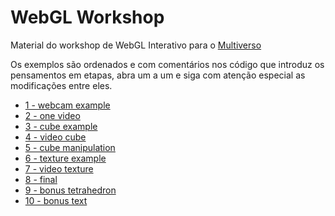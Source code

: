 # WebGL Workshop

Material do workshop de WebGL Interativo para o [Multiverso](http://www.multiverso.cc/)

Os exemplos são ordenados e com comentários nos código que introduz os pensamentos em etapas, abra um a um e siga com atenção especial as modificações entre eles.

- [1 - webcam example](https://euharrison.github.io/webgl-workshop/1-webcam-example.html)
- [2 - one video](https://euharrison.github.io/webgl-workshop/2-one-video.html)
- [3 - cube example](https://euharrison.github.io/webgl-workshop/3-cube-example.html)
- [4 - video cube](https://euharrison.github.io/webgl-workshop/4-video-cube.html)
- [5 - cube manipulation](https://euharrison.github.io/webgl-workshop/5-cube-manipulation.html)
- [6 - texture example](https://euharrison.github.io/webgl-workshop/6-texture-example.html)
- [7 - video texture](https://euharrison.github.io/webgl-workshop/7-video-texture.html)
- [8 - final](https://euharrison.github.io/webgl-workshop/8-final.html)
- [9 - bonus tetrahedron](https://euharrison.github.io/webgl-workshop/9-bonus-tetrahedron.html)
- [10 - bonus text](https://euharrison.github.io/webgl-workshop/10-bonus-text.html)
